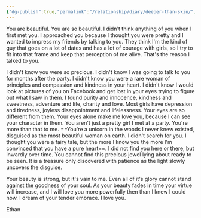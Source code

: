 ```yaml
---
{"dg-publish":true,"permalink":"/relationship/diary/deeper-than-skin/","tags":["diary","letters","crush"],"created":"Mar 14, 2020, 10:28 PM"}
---
```



You are beautiful. You are so beautiful. I didn't think anything of you when I first met you. I approached you because I thought you were pretty and I wanted to impress my friends by talking to you. They think I'm the kind of guy that goes on a lot of dates and has a lot of courage with girls, so I try to fit into that frame and keep that perception of me alive. That's the reason I talked to you.

I didn't know you were so precious. I didn't know I was going to talk to you for months after the party. I didn't know you were a rare woman of principles and compassion and kindness in your heart. I didn't know I would look at pictures of you on Facebook and get lost in your eyes trying to figure out what I saw in them. I found purity and innocence, kindness and sweetness, adventure and life, charity and love. Most girls have depression and tiredness, joyless disappointment and lifelessness. Your eyes are so different from them. Your eyes alone make me love you, because I can see your character in them. You aren't just a pretty girl I met at a party. You're more than that to me. ==You're a unicorn in the woods I never knew existed, disguised as the most beautiful woman on earth. I didn't search for you. I thought you were a fairy tale, but the more I know you the more I'm convinced that you have a pure heart==. I did not find you here or there, but inwardly over time. You cannot find this precious jewel lying about ready to be seen. It is a treasure only discovered with patience as the light slowly uncovers the disguise.

Your beauty is strong, but it's vain to me. Even all of it's glory cannot stand against the goodness of your soul. As your beauty fades in time your virtue will increase, and I will love you more powerfully then than I knew I could now. I dream of your tender embrace. I love you.

Ethan